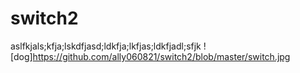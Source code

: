 # switch2
aslfkjals;kfja;lskdfjasd;ldkfja;lkfjas;ldkfjadl;sfjk
![dog]https://github.com/ally060821/switch2/blob/master/switch.jpg
